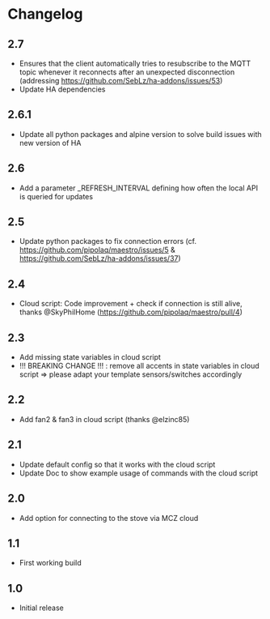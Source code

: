 # Changelog

## 2.7

- Ensures that the client automatically tries to resubscribe to the MQTT topic whenever it reconnects after an unexpected disconnection (addressing https://github.com/SebLz/ha-addons/issues/53)
- Update HA dependencies

## 2.6.1

- Update all python packages and alpine version to solve build issues with new version of HA

## 2.6

- Add a parameter _REFRESH_INTERVAL defining how often the local API is queried for updates

## 2.5

- Update python packages to fix connection errors (cf. https://github.com/pipolaq/maestro/issues/5 & https://github.com/SebLz/ha-addons/issues/37)

## 2.4

- Cloud script: Code improvement + check if connection is still alive, thanks @SkyPhilHome (https://github.com/pipolaq/maestro/pull/4)

## 2.3

- Add missing state variables in cloud script
- !!! BREAKING CHANGE !!! : remove all accents in state variables in cloud script => please adapt your template sensors/switches accordingly

## 2.2

- Add fan2 & fan3 in cloud script (thanks @elzinc85)

## 2.1

- Update default config so that it works with the cloud script
- Update Doc to show example usage of commands with the cloud script

## 2.0

- Add option for connecting to the stove via MCZ cloud

## 1.1

- First working build

## 1.0

- Initial release

